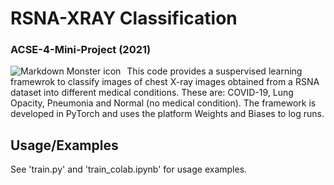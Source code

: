 # RSNA-XRAY Classification
### ACSE-4-Mini-Project (2021)

<img src="https://ieeexplore.ieee.org/mediastore_new/IEEE/content/media/42/9153182/9090149/ye7abc-2993291-large.gif"
     alt="Markdown Monster icon"
     style="float: left; margin-right: 10px;" />


This code provides a suspervised learning framewrok to classify images of chest X-ray images obtained from a RSNA dataset into different medical conditions. These are: COVID-19, Lung Opacity, Pneumonia and Normal (no medical condition). The framework is developed in PyTorch and uses the platform Weights and Biases to log runs.


## Usage/Examples
See 'train.py' and 'train_colab.ipynb' for usage examples.